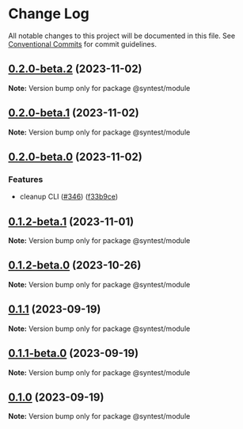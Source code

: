 # Change Log

All notable changes to this project will be documented in this file.
See [Conventional Commits](https://conventionalcommits.org) for commit guidelines.

## [0.2.0-beta.2](https://github.com/syntest-framework/syntest-framework/compare/@syntest/module@0.2.0-beta.1...@syntest/module@0.2.0-beta.2) (2023-11-02)

**Note:** Version bump only for package @syntest/module

## [0.2.0-beta.1](https://github.com/syntest-framework/syntest-framework/compare/@syntest/module@0.2.0-beta.0...@syntest/module@0.2.0-beta.1) (2023-11-02)

**Note:** Version bump only for package @syntest/module

## [0.2.0-beta.0](https://github.com/syntest-framework/syntest-framework/compare/@syntest/module@0.1.2-beta.1...@syntest/module@0.2.0-beta.0) (2023-11-02)

### Features

- cleanup CLI ([#346](https://github.com/syntest-framework/syntest-framework/issues/346)) ([f33b9ce](https://github.com/syntest-framework/syntest-framework/commit/f33b9ce6e3325d77db0bd5177d161e53a6bc1477))

## [0.1.2-beta.1](https://github.com/syntest-framework/syntest-framework/compare/@syntest/module@0.1.2-beta.0...@syntest/module@0.1.2-beta.1) (2023-11-01)

**Note:** Version bump only for package @syntest/module

## [0.1.2-beta.0](https://github.com/syntest-framework/syntest-framework/compare/@syntest/module@0.1.1...@syntest/module@0.1.2-beta.0) (2023-10-26)

**Note:** Version bump only for package @syntest/module

## [0.1.1](https://github.com/syntest-framework/syntest-framework/compare/@syntest/module@0.1.1-beta.0...@syntest/module@0.1.1) (2023-09-19)

**Note:** Version bump only for package @syntest/module

## [0.1.1-beta.0](https://github.com/syntest-framework/syntest-framework/compare/@syntest/module@0.1.0-beta.22...@syntest/module@0.1.1-beta.0) (2023-09-19)

**Note:** Version bump only for package @syntest/module

## [0.1.0](https://github.com/syntest-framework/syntest-framework/compare/@syntest/module@0.1.0-beta.22...@syntest/module@0.1.0) (2023-09-19)

**Note:** Version bump only for package @syntest/module
